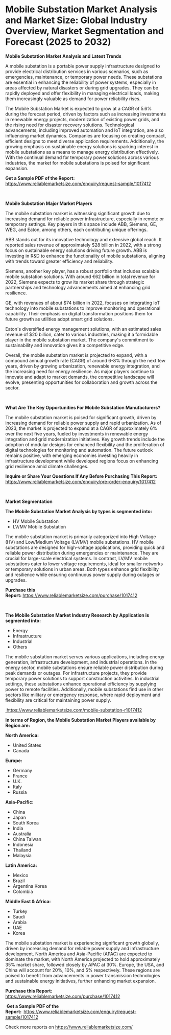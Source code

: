 <p><h1>Mobile Substation Market Analysis and Market Size: Global Industry Overview, Market Segmentation and Forecast (2025 to 2032)</h1></p><p><strong>Mobile Substation Market Analysis and Latest Trends</strong></p>
<p><p>A mobile substation is a portable power supply infrastructure designed to provide electrical distribution services in various scenarios, such as emergencies, maintenance, or temporary power needs. These substations are essential in enhancing the reliability of power systems, especially in areas affected by natural disasters or during grid upgrades. They can be rapidly deployed and offer flexibility in managing electrical loads, making them increasingly valuable as demand for power reliability rises. </p><p>The Mobile Substation Market is expected to grow at a CAGR of 5.6% during the forecast period, driven by factors such as increasing investments in renewable energy projects, modernization of existing power grids, and the rising need for disaster recovery solutions. Technological advancements, including improved automation and IoT integration, are also influencing market dynamics. Companies are focusing on creating compact, efficient designs to meet diverse application requirements. Additionally, the growing emphasis on sustainable energy solutions is sparking interest in mobile substations as a means to manage energy distribution effectively. With the continual demand for temporary power solutions across various industries, the market for mobile substations is poised for significant expansion.</p></p>
<p><strong>Get a Sample PDF of the Report:&nbsp;</strong> <a href="https://www.reliablemarketsize.com/enquiry/request-sample/1017412?utm_campaign=3205&utm_medium=2&utm_source=Github&utm_content=ia&utm_term=07042025&utm_id=mobile-substation">https://www.reliablemarketsize.com/enquiry/request-sample/1017412</a></p>
<p>&nbsp;</p>
<p><strong>Mobile Substation Major Market Players</strong></p>
<p><p>The mobile substation market is witnessing significant growth due to increasing demand for reliable power infrastructure, especially in remote or temporary settings. Key players in this space include ABB, Siemens, GE, WEG, and Eaton, among others, each contributing unique offerings.</p><p>ABB stands out for its innovative technology and extensive global reach. It reported sales revenue of approximately $28 billion in 2022, with a strong focus on sustainable energy solutions driving future growth. ABB is investing in R&D to enhance the functionality of mobile substations, aligning with trends toward greater efficiency and reliability.</p><p>Siemens, another key player, has a robust portfolio that includes scalable mobile substation solutions. With around €62 billion in total revenue for 2022, Siemens expects to grow its market share through strategic partnerships and technology advancements aimed at enhancing grid resilience.</p><p>GE, with revenues of about $74 billion in 2022, focuses on integrating IoT technology into mobile substations to improve monitoring and operational capability. Their emphasis on digital transformation positions them for future growth as utilities adopt smart grid solutions.</p><p>Eaton's diversified energy management solutions, with an estimated sales revenue of $20 billion, cater to various industries, making it a formidable player in the mobile substation market. The company's commitment to sustainability and innovation gives it a competitive edge.</p><p>Overall, the mobile substation market is projected to expand, with a compound annual growth rate (CAGR) of around 6-8% through the next few years, driven by growing urbanization, renewable energy integration, and the increasing need for energy resilience. As major players continue to innovate and adapt to market demands, the competitive landscape will evolve, presenting opportunities for collaboration and growth across the sector.</p></p>
<p>&nbsp;</p>
<p><strong>What Are The Key Opportunities For Mobile Substation Manufacturers?</strong></p>
<p><p>The mobile substation market is poised for significant growth, driven by increasing demand for reliable power supply and rapid urbanization. As of 2023, the market is projected to expand at a CAGR of approximately 6% over the next five years, fueled by investments in renewable energy integration and grid modernization initiatives. Key growth trends include the adoption of modular designs for enhanced flexibility and the proliferation of digital technologies for monitoring and automation. The future outlook remains positive, with emerging economies investing heavily in infrastructure development while developed regions focus on enhancing grid resilience amid climate challenges.</p></p>
<p><strong>Inquire or Share Your Questions If Any Before Purchasing This Report:</strong> <a href="https://www.reliablemarketsize.com/enquiry/pre-order-enquiry/1017412?utm_campaign=3205&utm_medium=2&utm_source=Github&utm_content=ia&utm_term=07042025&utm_id=mobile-substation">https://www.reliablemarketsize.com/enquiry/pre-order-enquiry/1017412</a></p>
<p>&nbsp;</p>
<p><strong>Market Segmentation</strong></p>
<p><strong>The Mobile Substation Market Analysis by types is segmented into:</strong></p>
<p><ul><li>HV Mobile Substation</li><li>LV/MV Mobile Substation</li></ul></p>
<p><p>The mobile substation market is primarily categorized into High Voltage (HV) and Low/Medium Voltage (LV/MV) mobile substations. HV mobile substations are designed for high-voltage applications, providing quick and reliable power distribution during emergencies or maintenance. They are crucial for large-scale electrical systems. In contrast, LV/MV mobile substations cater to lower voltage requirements, ideal for smaller networks or temporary solutions in urban areas. Both types enhance grid flexibility and resilience while ensuring continuous power supply during outages or upgrades.</p></p>
<p><strong>Purchase this Report:&nbsp;</strong><a href="https://www.reliablemarketsize.com/purchase/1017412?utm_campaign=3205&utm_medium=2&utm_source=Github&utm_content=ia&utm_term=07042025&utm_id=mobile-substation">https://www.reliablemarketsize.com/purchase/1017412</a></p>
<p>&nbsp;</p>
<p><strong>The Mobile Substation Market Industry Research by Application is segmented into:</strong></p>
<p><ul><li>Energy</li><li>Infrastructure</li><li>Industrial</li><li>Others</li></ul></p>
<p><p>The mobile substation market serves various applications, including energy generation, infrastructure development, and industrial operations. In the energy sector, mobile substations ensure reliable power distribution during peak demands or outages. For infrastructure projects, they provide temporary power solutions to support construction activities. In industrial settings, these substations enhance operational efficiency by supplying power to remote facilities. Additionally, mobile substations find use in other sectors like military or emergency response, where rapid deployment and flexibility are critical for maintaining power supply.</p></p>
<p><a href="https://www.reliablemarketsize.com/mobile-substation-r1017412?utm_campaign=3205&utm_medium=2&utm_source=Github&utm_content=ia&utm_term=07042025&utm_id=mobile-substation">&nbsp;https://www.reliablemarketsize.com/mobile-substation-r1017412</a></p>
<p><strong>In terms of Region, the Mobile Substation Market Players available by Region are:</strong></p>
<p>
    <p> <strong> North America: </strong>
        <ul>
            <li>United States</li>
            <li>Canada</li>
        </ul>
        </p> 
    <p> <strong> Europe: </strong>
        <ul>
            <li>Germany</li>
            <li>France</li>
            <li>U.K.</li>
            <li>Italy</li>
            <li>Russia</li>
        </ul>
        </p> 
    <p> <strong> Asia-Pacific: </strong>
        <ul>
            <li>China</li>
            <li>Japan</li>
            <li>South Korea</li>
            <li>India</li>
            <li>Australia</li>
            <li>China Taiwan</li>
            <li>Indonesia</li>
            <li>Thailand</li>
            <li>Malaysia</li>
        </ul>
        </p> 
    <p> <strong> Latin America: </strong>
        <ul>
            <li>Mexico</li>
            <li>Brazil</li>
            <li>Argentina Korea</li>
            <li>Colombia</li>
        </ul>
        </p> 
    <p> <strong> Middle East & Africa: </strong>
        <ul>
            <li>Turkey</li>
            <li>Saudi</li>
            <li>Arabia</li>
            <li>UAE</li>
            <li>Korea</li>
        </ul>
    </p>
    </p>
<p><p>The mobile substation market is experiencing significant growth globally, driven by increasing demand for reliable power supply and infrastructure development. North America and Asia-Pacific (APAC) are expected to dominate the market, with North America projected to hold approximately 35% market share, followed closely by APAC at 30%. Europe, the USA, and China will account for 20%, 10%, and 5% respectively. These regions are poised to benefit from advancements in power transmission technologies and sustainable energy initiatives, further enhancing market expansion.</p></p>
<p><strong>Purchase this Report: </strong><a href="https://www.reliablemarketsize.com/purchase/1017412?utm_campaign=3205&utm_medium=2&utm_source=Github&utm_content=ia&utm_term=07042025&utm_id=mobile-substation">https://www.reliablemarketsize.com/purchase/1017412</a></p>
<p>&nbsp;<strong>Get a Sample PDF of the Report:&nbsp;&nbsp;</strong><a href="https://www.reliablemarketsize.com/enquiry/request-sample/1017412?utm_campaign=3205&utm_medium=2&utm_source=Github&utm_content=ia&utm_term=07042025&utm_id=mobile-substation">https://www.reliablemarketsize.com/enquiry/request-sample/1017412</a></p>
<p><strong></strong></p>
<p>Check more reports on <a href="https://www.reliablemarketsize.com/?utm_campaign=3205&utm_medium=2&utm_source=Github&utm_content=ia&utm_term=07042025&utm_id=mobile-substation">https://www.reliablemarketsize.com/</a></p>